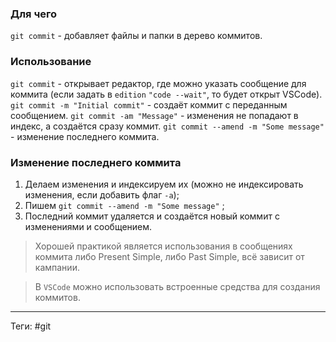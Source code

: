 ### Для чего
`git commit` - добавляет файлы и папки в дерево коммитов.

### Использование
`git commit` - открывает редактор, где можно указать сообщение для коммита (если задать в `edition` `"code --wait"`, то будет открыт VSCode). 
`git commit -m "Initial commit"` - создаёт коммит с переданным сообщением.
`git commit -am "Message"` - изменения не попадают в индекс, а создаётся сразу коммит.
`git commit --amend -m "Some message"` - изменение последнего коммита.

### Изменение последнего коммита
1. Делаем изменения и индексируем их (можно не индексировать изменения, если добавить флаг `-a`);
2. Пишем `git commit --amend -m "Some message"` ;
3. Последний коммит удаляется и создаётся новый коммит с изменениями и сообщением.

> Хорошей практикой является использования в сообщениях коммита либо Present Simple, либо Past Simple, всё зависит от кампании.

> В `VSCode` можно использовать встроенные средства для создания коммитов.

---
Теги: #git